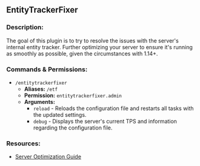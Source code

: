 ## EntityTrackerFixer

### Description:
The goal of this plugin is to try to resolve the issues with the server's internal entity tracker.
Further optimizing your server to ensure it's running as smoothly as possible, given the circumstances with 1.14+.

### Commands & Permissions:
* `/entitytrackerfixer`
  * **Aliases:** `/etf`
  * **Permission:** `entitytrackerfixer.admin`
  * **Arguments:**
    * `reload` - Reloads the configuration file and restarts all tasks with the updated settings.
    * `debug` - Displays the server's current TPS and information regarding the configuration file.

### Resources:
* [Server Optimization Guide](https://www.spigotmc.org/threads/283181/)